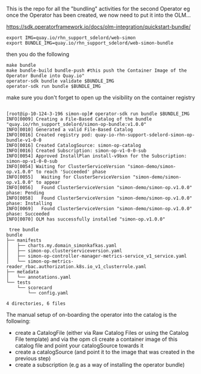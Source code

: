 This is the repo for all the "bundling" activities for the second Operator
eg once the Operator has been created, we now need to put it into the OLM...


https://sdk.operatorframework.io/docs/olm-integration/quickstart-bundle/

```
export IMG=quay.io/rhn_support_sdelord/web-simon
export BUNDLE_IMG=quay.io/rhn_support_sdelord/web-simon-bundle
```

then you do the following

```
make bundle
make bundle-build bundle-push #this push the Container Image of the Operator Bundle into Quay.io"
operator-sdk bundle validate $BUNDLE_IMG
operator-sdk run bundle $BUNDLE_IMG

```

make sure you don't forget to open up the visibility on the container registry

```

[root@ip-10-124-3-196 simon-op]# operator-sdk run bundle $BUNDLE_IMG
INFO[0009] Creating a File-Based Catalog of the bundle "quay.io/rhn_support_sdelord/simon-op-bundle:v1.0.0"
INFO[0010] Generated a valid File-Based Catalog
INFO[0016] Created registry pod: quay-io-rhn-support-sdelord-simon-op-bundle-v1-0-0
INFO[0016] Created CatalogSource: simon-op-catalog
INFO[0016] Created Subscription: simon-op-v1-0-0-sub
INFO[0054] Approved InstallPlan install-v9bxn for the Subscription: simon-op-v1-0-0-sub
INFO[0054] Waiting for ClusterServiceVersion "simon-demo/simon-op.v1.0.0" to reach 'Succeeded' phase
INFO[0055]   Waiting for ClusterServiceVersion "simon-demo/simon-op.v1.0.0" to appear
INFO[0056]   Found ClusterServiceVersion "simon-demo/simon-op.v1.0.0" phase: Pending
INFO[0058]   Found ClusterServiceVersion "simon-demo/simon-op.v1.0.0" phase: Installing
INFO[0069]   Found ClusterServiceVersion "simon-demo/simon-op.v1.0.0" phase: Succeeded
INFO[0070] OLM has successfully installed "simon-op.v1.0.0"

```

```
 tree bundle
bundle
├── manifests
│   ├── charts.my.domain_simonkafkas.yaml
│   ├── simon-op.clusterserviceversion.yaml
│   ├── simon-op-controller-manager-metrics-service_v1_service.yaml
│   └── simon-op-metrics-reader_rbac.authorization.k8s.io_v1_clusterrole.yaml
├── metadata
│   └── annotations.yaml
└── tests
    └── scorecard
        └── config.yaml

4 directories, 6 files
```

The manual setup of on-boarding the operator into the catalog is the following:
- create a CatalogFile (either via Raw Catalog Files or using the Catalog File template) and via the opm cli create a container image of this catalog file and point your catalogSource towards it
- create a catalogSource (and point it to the image that was created in the previous step)
- create a subscription (e.g as a way of installing the operator bundle)
